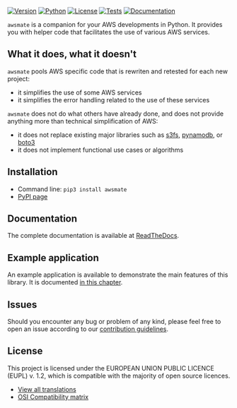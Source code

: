 [![Version](https://img.shields.io/pypi/v/awsmate)](https://pypi.org/project/awsmate/ "Project page - PyPI")
[![Python](https://img.shields.io/pypi/pyversions/awsmate)](https://github.com/shlublu/awsmate/tree/master/src/awsmate "Source code - Github")
[![License](https://img.shields.io/github/license/shlublu/awsmate)](https://github.com/shlublu/awsmate/blob/master/LICENSE.txt "License - Github")
[![Tests](https://github.com/shlublu/awsmate/actions/workflows/tests.yaml/badge.svg?branch=master)](https://github.com/shlublu/awsmate/actions "Workflows - Github")
[![Documentation](https://readthedocs.org/projects/awsmate/badge/?version=latest)](https://awsmate.readthedocs.io/ "Documentation - ReadTheDocs.io")


`awsmate` is a companion for your AWS developments in Python.
It provides you with helper code that facilitates the use of various AWS services.

## What it does, what it doesn't

`awsmate` pools AWS specific code that is rewriten and retested for each new project:
* it simplifies the use of some AWS services
* it simplifies the error handling related to the use of these services

`awsmate` does not do what others have already done, and does not provide anything more than technical simplification of AWS:
* it does not replace existing major libraries such as [s3fs](https://s3fs.readthedocs.io/en/latest/), [pynamodb](https://pynamodb.readthedocs.io/en/latest/), or [boto3](https://boto3.amazonaws.com/v1/documentation/api/latest/index.html)
* it does not implement functional use cases or algorithms

## Installation

* Command line: `pip3 install awsmate`
* [PyPI page](https://pypi.org/project/awsmate/ "PyPI page")

## Documentation

The complete documentation is available at [ReadTheDocs](https://awsmate.readthedocs.io/ "Documentation - ReadTheDocs.io").

## Example application

An example application is available to demonstrate the main features of this library. It is documented [in this chapter](https://awsmate.readthedocs.io/en/latest/example_application.html).

## Issues

Should you encounter any bug or problem of any kind, please feel free to open an issue according to our [contribution guidelines](https://awsmate.readthedocs.io/en/latest/contributing.html).

## License

This project is licensed under the EUROPEAN UNION PUBLIC LICENCE (EUPL) v. 1.2, which is compatible with the majority of open source licences.

* [View all translations](https://joinup.ec.europa.eu/collection/eupl/eupl-text-eupl-12 "Translations of the EUPL-1.2")
* [OSI Compatibility matrix](https://joinup.ec.europa.eu/collection/eupl/matrix-eupl-compatible-open-source-licences "Compatibility matrix of the EUPL-1.2")
